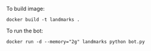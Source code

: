To build image:
```
docker build -t landmarks .
```

To run the bot:
```
docker run -d --memory="2g" landmarks python bot.py
```